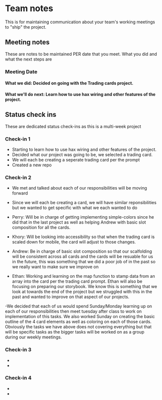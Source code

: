 # Team notes
This is for maintaining communication about your team's working meetings to "ship" the project.

## Meeting notes
These are notes to be maintained PER date that you meet. What you did and what the next steps are
### Meeting Date

#### What we did: Decided on going with the Trading cards project.


#### What we'll do next: Learn how to use hax wiring and other features of the project.


## Status check ins
These are dedicated status check-ins as this is a multi-week project

### Check-in 1

- Starting to learn how to use hax wiring and other features of the project.
- Decided what our project was going to be, we selected a trading card.
- We will each be creating a seperate trading card per the prompt
- Created a new repo

### Check-in 2

- We met and talked about each of our responsibilities will be moving forward

- Since we will each be creating a card, we will have similar reponsibilities but we wanted to get specific with what we each wanted to do

- Perry: Will be in charge of getting implementing simple-colors since he did that in the last project as well as helping Andrew with basic slot composition for all the cards. 

- Khory: Will be looking into accessibility so that when the trading card is scaled down for mobile, the card will adjust to those changes.

- Andrew: Be in charge of basic slot composition so that our scalfolding will be consistent across all cards and the cards will be resuable for us in the future, this was something that we did a poor job of in the past so we really want to make sure we improve on

- Ethan: Working and learning on the map function to stamp data from an array into the card per the trading card prompt. Ethan will also be focusing on preparing our storybook.  We know this is something that we look at towards the end of the project but we struggled with this in the past and wanted to improve on that aspect of our projects.  

-We decided that each of us would spend Sunday/Monday learning up on each of our responsibilities then meet tuesday after class to work on implementation of this tasks.  We also worked Sunday on creating the basic outline of the 4 card elements as well as coloring on each of those cards. Obviously the tasks we have above does not covering everything but that will be specific tasks as the bigger tasks will be worked on as a group during our weekly meetings. 

### Check-in 3
- 
- 
### Check-in 4
- 
- 
